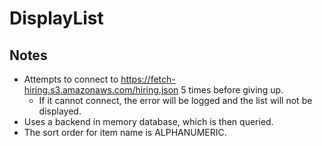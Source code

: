# DisplayList
## Notes
- Attempts to connect to https://fetch-hiring.s3.amazonaws.com/hiring.json 5 times before giving up.
	- If it cannot connect, the error will be logged and the list will not be displayed. 
- Uses a backend in memory database, which is then queried.
- The sort order for item name is ALPHANUMERIC.
